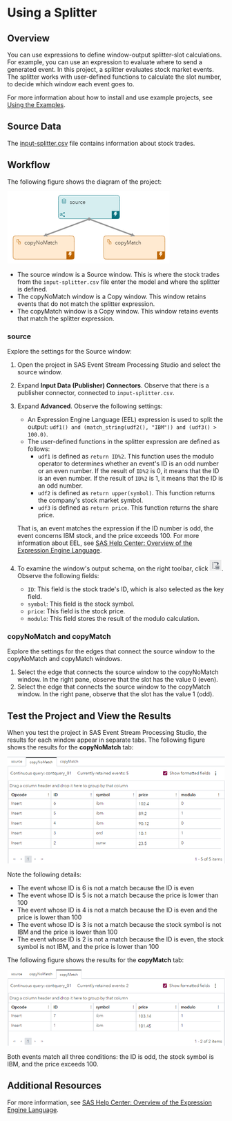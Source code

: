 # Using a Splitter
## Overview

You can use expressions to define window-output splitter-slot calculations. For example, you can use an expression to evaluate where to send a generated event. In this project, a splitter evaluates stock market events. The splitter works with user-defined functions to calculate the slot number, to decide which window each event goes to.

For more information about how to install and use example projects, see [Using the Examples](https://github.com/sassoftware/esp-studio-examples#using-the-examples).

## Source Data

The [input-splitter.csv](input-splitter.csv) file contains information about stock trades.

## Workflow
The following figure shows the diagram of the project:

![Diagram of the project](img/splitter.png "Diagram of the project")

- The source window is a Source window. This is where the stock trades from the `input-splitter.csv` file enter the model and where the splitter is defined. 
- The copyNoMatch window is a Copy window. This window retains events that do not match the splitter expression.
- The copyMatch window is a Copy window. This window retains events that match the splitter expression.

### source

Explore the settings for the Source window:
1. Open the project in SAS Event Stream Processing Studio and select the source window. 
3. Expand **Input Data (Publisher) Connectors**. Observe that there is a publisher connector, connected to `input-splitter.csv`.
4. Expand **Advanced**. Observe the following settings:
   - An Expression Engine Language (EEL) expression is used to split the output: `udf1() and (match_string(udf2(), "IBM")) and (udf3() > 100.0)`. 
   - The user-defined functions in the splitter expression are defined as follows:
     -  `udf1` is defined as `return ID%2`. This function uses the modulo operator to determines whether an event's ID is an odd number or an even number. If the result of `ID%2` is 0, it means that the ID is an even number. If the result of `ID%2` is 1, it means that the ID is an odd number.
     -  `udf2` is defined as `return upper(symbol)`. This function returns the company's stock market symbol.
     -  `udf3` is defined as `return price`. This function returns the share price.
  
   That is, an event matches the expression if the ID number is odd, the event concerns IBM stock, and the price exceeds 100. For more information about EEL, see [SAS Help Center: Overview of the Expression Engine Language](https://go.documentation.sas.com/doc/en/espcdc/default/engelref/n1w06w1wjvul9en1xuyuuh5bn3u7.htm).
5. To examine the window's output schema, on the right toolbar, click ![Output Schema](img/output-schema-icon.png "Output Schema"). Observe the following fields: 
   - `ID`: This field is the stock trade's ID, which is also selected as the key field.
   - `symbol`: This field is the stock symbol.
   - `price`: This field is the stock price.
   - `modulo`: This field stores the result of the modulo calculation.

### copyNoMatch and copyMatch

Explore the settings for the edges that connect the source window to the copyNoMatch and copyMatch windows.
1. Select the edge that connects the source window to the copyNoMatch window. In the right pane, observe that the slot has the value 0 (even). 
2. Select the edge that connects the source window to the copyMatch window. In the right pane, observe that the slot has the value 1 (odd).

## Test the Project and View the Results

When you test the project in SAS Event Stream Processing Studio, the results for each window appear in separate tabs. The following figure shows the results for the **copyNoMatch** tab:

![copyNoMatch tab](img/copyNoMatch.png "copyNoMatch tab")

Note the following details:
- The event whose ID is 6 is not a match because the ID is even
- The event whose ID is 5 is not a match because the price is lower than 100
- The event whose ID is 4 is not a match because the ID is even and the price is lower than 100
- The event whose ID is 3 is not a match because the stock symbol is not IBM and the price is lower than 100
- The event whose ID is 2 is not a match because the ID is even, the stock symbol is not IBM, and the price is lower than 100

The following figure shows the results for the **copyMatch** tab:

![copyMatch tab](img/copyMatch.png "copyMatch tab")

Both events match all three conditions: the ID is odd, the stock symbol is IBM, and the price exceeds 100.

## Additional Resources
For more information, see [SAS Help Center: Overview of the Expression Engine Language](https://go.documentation.sas.com/doc/en/espcdc/default/engelref/n1w06w1wjvul9en1xuyuuh5bn3u7.htm).
